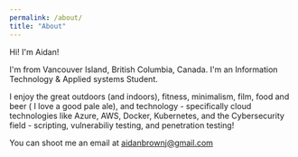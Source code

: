 ```yaml
---
permalink: /about/
title: "About"
---
```


Hi! I'm Aidan!

I'm from Vancouver Island, British Columbia, Canada. I'm an Information Technology & Applied systems Student. 

I enjoy the great outdoors (and indoors), fitness, minimalism, film, food and beer ( I love a good pale ale), and technology - specifically cloud technologies like Azure, AWS, Docker, Kubernetes, and the Cybersecurity field - scripting, vulnerabiliy testing, and penetration testing!


You can shoot me an email at aidanbrownj@gmail.com